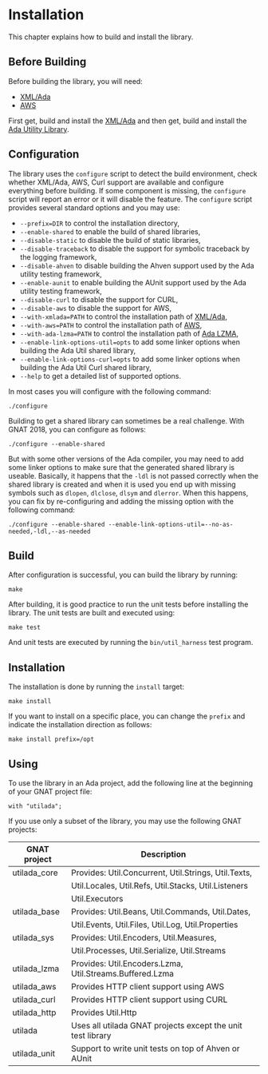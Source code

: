 # Installation

This chapter explains how to build and install the library.

## Before Building

Before building the library, you will need:

* [XML/Ada](http://libre.adacore.com/libre/tools/xmlada/)
* [AWS](http://libre.adacore.com/libre/tools/aws/)

First get, build and install the [XML/Ada](http://libre.adacore.com/libre/tools/xmlada/)
and then get, build and install the [Ada Utility Library](https://github.com/stcarrez/ada-util).

## Configuration

The library uses the `configure` script to detect the build environment, check whether XML/Ada,
AWS, Curl support are available and configure everything before building.  If some component is missing, the
`configure` script will report an error or it will disable the feature.
The `configure` script provides several standard options
and you may use:

  * `--prefix=DIR` to control the installation directory,
  * `--enable-shared` to enable the build of shared libraries,
  * `--disable-static` to disable the build of static libraries,
  * `--disable-traceback` to disable the support for symbolic traceback by the logging framework,
  * `--disable-ahven` to disable building the Ahven support used by the Ada utility testing framework,
  * `--enable-aunit` to enable building the AUnit support used by the Ada utility testing framework,
  * `--disable-curl` to disable the support for CURL,
  * `--disable-aws` to disable the support for AWS,
  * `--with-xmlada=PATH` to control the installation path of [XML/Ada](http://libre.adacore.com/libre/tools/xmlada/),
  * `--with-aws=PATH` to control the installation path of [AWS](http://libre.adacore.com/libre/tools/aws/),
  * `--with-ada-lzma=PATH` to control the installation path of [Ada LZMA](https://github.com/stcarrez/ada-lzma),
  * `--enable-link-options-util=opts` to add some linker options when building the Ada Util shared library,
  * `--enable-link-options-curl=opts` to add some linker options when building the Ada Util Curl shared library,
  * `--help` to get a detailed list of supported options.

In most cases you will configure with the following command:
```
./configure
```

Building to get a shared library can sometimes be a real challenge.  With GNAT 2018, you
can configure as follows:

```
./configure --enable-shared
```

But with some other versions of the Ada compiler, you may need to add some linker options
to make sure that the generated shared library is useable.  Basically, it happens that
the `-ldl` is not passed correctly when the shared library is created and when it is used
you end up with missing symbols such as `dlopen`, `dlclose`, `dlsym` and `dlerror`.
When this happens, you can fix by re-configuring and adding the missing option
with the following command:

```
./configure --enable-shared --enable-link-options-util=--no-as-needed,-ldl,--as-needed
```

## Build

After configuration is successful, you can build the library by running:
```
make
```

After building, it is good practice to run the unit tests before installing the library.
The unit tests are built and executed using:
```
make test
```
And unit tests are executed by running the `bin/util_harness` test program.

## Installation
The installation is done by running the `install` target:

```
make install
```

If you want to install on a specific place, you can change the `prefix` and indicate the installation
direction as follows:

```
make install prefix=/opt
```

## Using

To use the library in an Ada project, add the following line at the beginning of your
GNAT project file:

```
with "utilada";
```

If you use only a subset of the library, you may use the following GNAT projects:

| GNAT project | Description                                          |
| ------------ | ---------------------------------------------------- |
| utilada_core | Provides: Util.Concurrent, Util.Strings, Util.Texts, |
|              | Util.Locales, Util.Refs, Util.Stacks, Util.Listeners |
|              | Util.Executors                                       |
| utilada_base | Provides: Util.Beans, Util.Commands, Util.Dates,     |
|              | Util.Events, Util.Files, Util.Log, Util.Properties   |
| utilada_sys  | Provides: Util.Encoders, Util.Measures,              |
|              | Util.Processes, Util.Serialize, Util.Streams         |
| utilada_lzma | Provides: Util.Encoders.Lzma, Util.Streams.Buffered.Lzma    |
| utilada_aws  | Provides HTTP client support using AWS               |
| utilada_curl | Provides HTTP client support using CURL              |
| utilada_http | Provides Util.Http                                          |
| utilada      | Uses all utilada GNAT projects except the unit test library |
| utilada_unit | Support to write unit tests on top of Ahven or AUnit |

